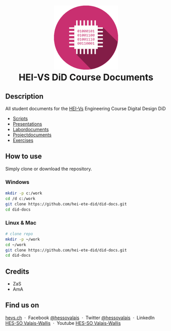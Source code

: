 <h1 align="center">
  <br>
  <img src="./img/DiD_logo.gif" alt="DiD Logo" width="200" height="200">
  <br>
  HEI-VS DiD Course Documents
  <br>
</h1>

## Description

All student documents for the [HEI-Vs](https://hevs.ch/ete) Engineering Course Digital Design DiD
* [Scripts](course/)
* [Presentations](slides/)
* [Labordocuments](labo)
* [Projectdocuments](project)
* [Exercises](exercises)

## How to use

Simply clone or download the repository.

### Windows

  ```bash
  mkdir -p c:/work
  cd /d c:/work
  git clone https://github.com/hei-ete-did/did-docs.git
  cd did-docs
  ```

### Linux & Mac

  ```bash
  # clone repo
  mkdir -p ~/work
  cd ~/work
  git clone https://github.com/hei-ete-did/did-docs.git
  cd did-docs
  ```

## Credits

* ZaS
* AmA

## Find us on

[hevs.ch](https://www.hevs.ch) &nbsp;&middot;&nbsp;
Facebook [@hessovalais](https://www.facebook.com/hessovalais) &nbsp;&middot;&nbsp;
Twitter [@hessovalais](https://twitter.com/hessovalais) &nbsp;&middot;&nbsp;
LinkedIn [HES-SO Valais-Wallis](https://www.linkedin.com/groups/104343/) &nbsp;&middot;&nbsp;
Youtube [HES-SO Valais-Wallis](https://www.youtube.com/user/HESSOVS)
